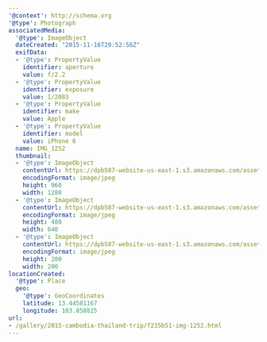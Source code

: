 ```yaml
---
'@context': http://schema.org
'@type': Photograph
associatedMedia:
  '@type': ImageObject
  dateCreated: "2015-11-16T20:52:56Z"
  exifData:
  - '@type': PropertyValue
    identifier: aperture
    value: f/2.2
  - '@type': PropertyValue
    identifier: exposure
    value: 1/2083
  - '@type': PropertyValue
    identifier: make
    value: Apple
  - '@type': PropertyValue
    identifier: model
    value: iPhone 6
  name: IMG_1252
  thumbnail:
  - '@type': ImageObject
    contentUrl: https://dpb587-website-us-east-1.s3.amazonaws.com/asset/gallery/2015-cambodia-thailand-trip/f235b51-img-1252~1280.jpg
    encodingFormat: image/jpeg
    height: 960
    width: 1280
  - '@type': ImageObject
    contentUrl: https://dpb587-website-us-east-1.s3.amazonaws.com/asset/gallery/2015-cambodia-thailand-trip/f235b51-img-1252~640w.jpg
    encodingFormat: image/jpeg
    height: 480
    width: 640
  - '@type': ImageObject
    contentUrl: https://dpb587-website-us-east-1.s3.amazonaws.com/asset/gallery/2015-cambodia-thailand-trip/f235b51-img-1252~200x200.jpg
    encodingFormat: image/jpeg
    height: 200
    width: 200
locationCreated:
  '@type': Place
  geo:
    '@type': GeoCoordinates
    latitude: 13.44581167
    longitude: 103.858825
url:
- /gallery/2015-cambodia-thailand-trip/f235b51-img-1252.html
---
```

